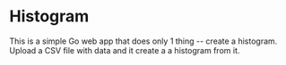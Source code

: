 # Histogram

This is a simple Go web app that does only 1 thing -- create a histogram. Upload a CSV file with data and it create a a histogram from it.